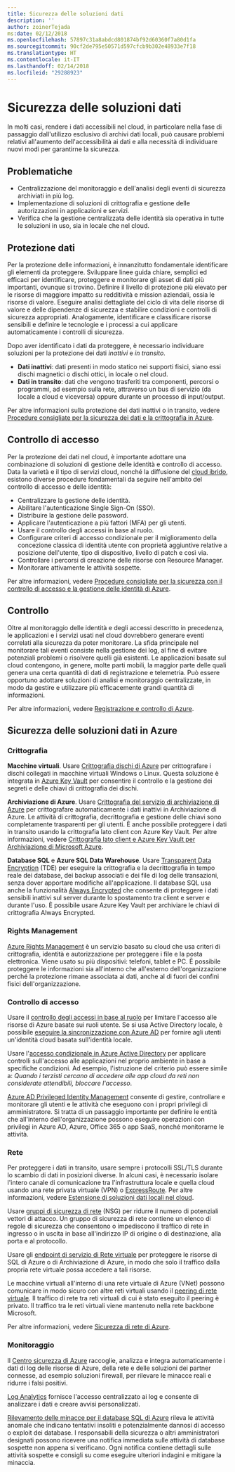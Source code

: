 ```yaml
---
title: Sicurezza delle soluzioni dati
description: ''
author: zoinerTejada
ms:date: 02/12/2018
ms.openlocfilehash: 57897c31a8abdcd801874bf92d60360f7a80d1fa
ms.sourcegitcommit: 90cf2de795e50571d597cfcb9b302e48933e7f18
ms.translationtype: HT
ms.contentlocale: it-IT
ms.lasthandoff: 02/14/2018
ms.locfileid: "29288923"
---
```

# <a name="securing-data-solutions"></a>Sicurezza delle soluzioni dati

In molti casi, rendere i dati accessibili nel cloud, in particolare nella fase di passaggio dall'utilizzo esclusivo di archivi dati locali, può causare problemi relativi all'aumento dell'accessibilità ai dati e alla necessità di individuare nuovi modi per garantirne la sicurezza.

## <a name="challenges"></a>Problematiche

* Centralizzazione del monitoraggio e dell'analisi degli eventi di sicurezza archiviati in più log.
* Implementazione di soluzioni di crittografia e gestione delle autorizzazioni in applicazioni e servizi.
* Verifica che la gestione centralizzata delle identità sia operativa in tutte le soluzioni in uso, sia in locale che nel cloud.

## <a name="data-protection"></a>Protezione dati

Per la protezione delle informazioni, è innanzitutto fondamentale identificare gli elementi da proteggere. Sviluppare linee guida chiare, semplici ed efficaci per identificare, proteggere e monitorare gli asset di dati più importanti, ovunque si trovino. Definire il livello di protezione più elevato per le risorse di maggiore impatto su redditività e mission aziendali, ossia le risorse di valore. Eseguire analisi dettagliate del ciclo di vita delle risorse di valore e delle dipendenze di sicurezza e stabilire condizioni e controlli di sicurezza appropriati. Analogamente, identificare e classificare risorse sensibili e definire le tecnologie e i processi a cui applicare automaticamente i controlli di sicurezza.

Dopo aver identificato i dati da proteggere, è necessario individuare soluzioni per la protezione dei dati *inattivi* e *in transito*.

* **Dati inattivi**: dati presenti in modo statico nei supporti fisici, siano essi dischi magnetici o dischi ottici, in locale o nel cloud.
* **Dati in transito**: dati che vengono trasferiti tra componenti, percorsi o programmi, ad esempio sulla rete, attraverso un bus di servizio (da locale a cloud e viceversa) oppure durante un processo di input/output.

Per altre informazioni sulla protezione dei dati inattivi o in transito, vedere [Procedure consigliate per la sicurezza dei dati e la crittografia in Azure](/azure/security/azure-security-data-encryption-best-practices).

## <a name="access-control"></a>Controllo di accesso

Per la protezione dei dati nel cloud, è importante adottare una combinazione di soluzioni di gestione delle identità e controllo di accesso. Data la varietà e il tipo di servizi cloud, nonché la diffusione del [cloud ibrido](../scenarios/hybrid-on-premises-and-cloud.md), esistono diverse procedure fondamentali da seguire nell'ambito del controllo di accesso e delle identità:

* Centralizzare la gestione delle identità.
* Abilitare l'autenticazione Single Sign-On (SSO).
* Distribuire la gestione delle password.
* Applicare l'autenticazione a più fattori (MFA) per gli utenti.
* Usare il controllo degli accessi in base al ruolo.
* Configurare criteri di accesso condizionale per il miglioramento della concezione classica di identità utente con proprietà aggiuntive relative a posizione dell'utente, tipo di dispositivo, livello di patch e così via.
* Controllare i percorsi di creazione delle risorse con Resource Manager.
* Monitorare attivamente le attività sospette.

Per altre informazioni, vedere [Procedure consigliate per la sicurezza con il controllo di accesso e la gestione delle identità di Azure](/azure/security/azure-security-identity-management-best-practices).

## <a name="auditing"></a>Controllo

Oltre al monitoraggio delle identità e degli accessi descritto in precedenza, le applicazioni e i servizi usati nel cloud dovrebbero generare eventi correlati alla sicurezza da poter monitorare. La sfida principale nel monitorare tali eventi consiste nella gestione dei log, al fine di evitare potenziali problemi o risolvere quelli già esistenti. Le applicazioni basate sul cloud contengono, in genere, molte parti mobili, la maggior parte delle quali genera una certa quantità di dati di registrazione e telemetria. Può essere opportuno adottare soluzioni di analisi e monitoraggio centralizzate, in modo da gestire e utilizzare più efficacemente grandi quantità di informazioni.

Per altre informazioni, vedere [Registrazione e controllo di Azure](/azure/security/azure-log-audit).



## <a name="securing-data-solutions-in-azure"></a>Sicurezza delle soluzioni dati in Azure

### <a name="encryption"></a>Crittografia

**Macchine virtuali**. Usare [Crittografia dischi di Azure](/azure/security/azure-security-disk-encryption) per crittografare i dischi collegati in macchine virtuali Windows o Linux. Questa soluzione è integrata in [Azure Key Vault](/azure/key-vault/) per consentire il controllo e la gestione dei segreti e delle chiavi di crittografia dei dischi. 

**Archiviazione di Azure**. Usare [Crittografia del servizio di archiviazione di Azure](/azure/storage/common/storage-service-encryption) per crittografare automaticamente i dati inattivi in Archiviazione di Azure. Le attività di crittografia, decrittografia e gestione delle chiavi sono completamente trasparenti per gli utenti. È anche possibile proteggere i dati in transito usando la crittografia lato client con Azure Key Vault. Per altre informazioni, vedere [Crittografia lato client e Azure Key Vault per Archiviazione di Microsoft Azure](/azure/storage/common/storage-client-side-encryption).

**Database SQL** e **Azure SQL Data Warehouse**. Usare [Transparent Data Encryption](/sql/relational-databases/security/encryption/transparent-data-encryption-azure-sql) (TDE) per eseguire la crittografia e la decrittografia in tempo reale dei database, dei backup associati e dei file di log delle transazioni, senza dover apportare modifiche all'applicazione. Il database SQL usa anche la funzionalità [Always Encrypted](/azure/sql-database/sql-database-always-encrypted-azure-key-vault) che consente di proteggere i dati sensibili inattivi sul server durante lo spostamento tra client e server e durante l'uso. È possibile usare Azure Key Vault per archiviare le chiavi di crittografia Always Encrypted. 

### <a name="rights-management"></a>Rights Management

[Azure Rights Management](/information-protection/understand-explore/what-is-azure-rms) è un servizio basato su cloud che usa criteri di crittografia, identità e autorizzazione per proteggere i file e la posta elettronica. Viene usato su più dispositivi: telefoni, tablet e PC. È possibile proteggere le informazioni sia all'interno che all'esterno dell'organizzazione perché la protezione rimane associata ai dati, anche al di fuori dei confini fisici dell'organizzazione.

### <a name="access-control"></a>Controllo di accesso

Usare il [controllo degli accessi in base al ruolo](/azure/active-directory/role-based-access-control-what-is) per limitare l'accesso alle risorse di Azure basate sui ruoli utente. Se si usa Active Directory locale, è possibile [eseguire la sincronizzazione con Azure AD](/azure/active-directory/active-directory-hybrid-identity-design-considerations-directory-sync-requirements) per fornire agli utenti un'identità cloud basata sull'identità locale.

Usare l'[accesso condizionale in Azure Active Directory](/azure/active-directory/active-directory-conditional-access-azure-portal) per applicare controlli sull'accesso alle applicazioni nel proprio ambiente in base a specifiche condizioni. Ad esempio, l'istruzione del criterio può essere simile a: _Quando i terzisti cercano di accedere alle app cloud da reti non considerate attendibili, bloccare l'accesso_. 

[Azure AD Privileged Identity Management](/azure/active-directory/active-directory-privileged-identity-management-configure) consente di gestire, controllare e monitorare gli utenti e le attività che eseguono con i propri privilegi di amministratore. Si tratta di un passaggio importante per definire le entità che all'interno dell'organizzazione possono eseguire operazioni con privilegi in Azure AD, Azure, Office 365 o app SaaS, nonché monitorarne le attività.

### <a name="network"></a>Rete

Per proteggere i dati in transito, usare sempre i protocolli SSL/TLS durante lo scambio di dati in posizioni diverse. In alcuni casi, è necessario isolare l'intero canale di comunicazione tra l'infrastruttura locale e quella cloud usando una rete privata virtuale (VPN) o [ExpressRoute](/azure/expressroute/). Per altre informazioni, vedere [Estensione di soluzioni dati locali nel cloud](../scenarios/hybrid-on-premises-and-cloud.md).

Usare [gruppi di sicurezza di rete](/azure/virtual-network/virtual-networks-nsg) (NSG) per ridurre il numero di potenziali vettori di attacco. Un gruppo di sicurezza di rete contiene un elenco di regole di sicurezza che consentono o impediscono il traffico di rete in ingresso o in uscita in base all'indirizzo IP di origine o di destinazione, alla porta e al protocollo. 

Usare gli [endpoint di servizio di Rete virtuale](/azure/virtual-network/virtual-network-service-endpoints-overview) per proteggere le risorse di SQL di Azure o di Archiviazione di Azure, in modo che solo il traffico dalla propria rete virtuale possa accedere a tali risorse.

Le macchine virtuali all'interno di una rete virtuale di Azure (VNet) possono comunicare in modo sicuro con altre reti virtuali usando il [peering di rete virtuale](/azure/virtual-network/virtual-network-peering-overview). Il traffico di rete tra reti virtuali di cui è stato eseguito il peering è privato. Il traffico tra le reti virtuali viene mantenuto nella rete backbone Microsoft.

Per altre informazioni, vedere [Sicurezza di rete di Azure](/azure/security/azure-network-security).

### <a name="monitoring"></a>Monitoraggio

Il [Centro sicurezza di Azure](/azure/security-center/security-center-intro) raccoglie, analizza e integra automaticamente i dati di log delle risorse di Azure, della rete e delle soluzioni dei partner connesse, ad esempio soluzioni firewall, per rilevare le minacce reali e ridurre i falsi positivi. 

[Log Analytics](/azure/log-analytics/log-analytics-overview) fornisce l'accesso centralizzato ai log e consente di analizzare i dati e creare avvisi personalizzati.

[Rilevamento delle minacce per il database SQL di Azure](/azure/sql-database/sql-database-threat-detection) rileva le attività anomale che indicano tentativi insoliti e potenzialmente dannosi di accesso o exploit dei database. I responsabili della sicurezza o altri amministratori designati possono ricevere una notifica immediata sulle attività di database sospette non appena si verificano. Ogni notifica contiene dettagli sulle attività sospette e consigli su come eseguire ulteriori indagini e mitigare la minaccia.



